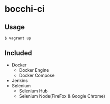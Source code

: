 # bocchi-ci

## Usage

    $ vagrant up

## Included

* Docker
  * Docker Engine
  * Docker Compose
* Jenkins
* Selenium
  * Selenium Hub
  * Selenium Node(FireFox & Google Chrome)
